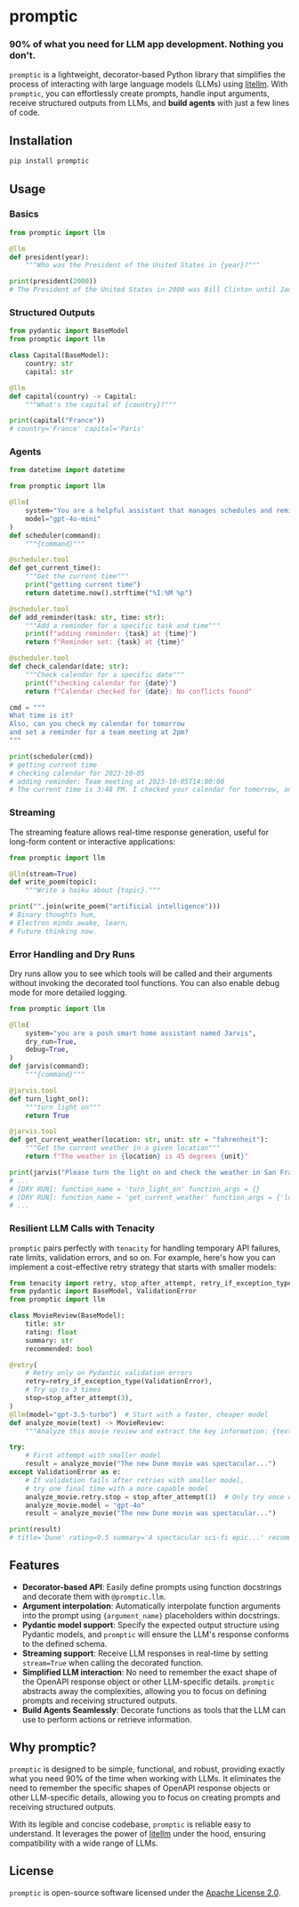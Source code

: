 # promptic

### 90% of what you need for LLM app development. Nothing you don't.

`promptic` is a lightweight, decorator-based Python library that simplifies the process of interacting with large language models (LLMs) using [litellm][litellm]. With `promptic`, you can effortlessly create prompts, handle input arguments, receive structured outputs from LLMs, and **build agents** with just a few lines of code.

## Installation

```bash
pip install promptic
```

## Usage

### Basics

```python
from promptic import llm

@llm
def president(year):
    """Who was the President of the United States in {year}?"""

print(president(2000))
# The President of the United States in 2000 was Bill Clinton until January 20th, when George W. Bush was inaugurated as the 43rd President.
```

### Structured Outputs

```python
from pydantic import BaseModel
from promptic import llm

class Capital(BaseModel):
    country: str
    capital: str

@llm
def capital(country) -> Capital:
    """What's the capital of {country}?"""

print(capital("France"))
# country='France' capital='Paris'
```


### Agents

```python
from datetime import datetime

from promptic import llm

@llm(
    system="You are a helpful assistant that manages schedules and reminders",
    model="gpt-4o-mini"
)
def scheduler(command):
    """{command}"""

@scheduler.tool
def get_current_time():
    """Get the current time"""
    print("getting current time")
    return datetime.now().strftime("%I:%M %p")

@scheduler.tool
def add_reminder(task: str, time: str):
    """Add a reminder for a specific task and time"""
    print(f"adding reminder: {task} at {time}")
    return f"Reminder set: {task} at {time}"

@scheduler.tool
def check_calendar(date: str):
    """Check calendar for a specific date"""
    print(f"checking calendar for {date}")
    return f"Calendar checked for {date}: No conflicts found"

cmd = """
What time is it? 
Also, can you check my calendar for tomorrow 
and set a reminder for a team meeting at 2pm?
"""

print(scheduler(cmd))
# getting current time
# checking calendar for 2023-10-05
# adding reminder: Team meeting at 2023-10-05T14:00:00
# The current time is 3:48 PM. I checked your calendar for tomorrow, and there are no conflicts. I've also set a reminder for your team meeting at 2 PM tomorrow.
```

### Streaming
The streaming feature allows real-time response generation, useful for long-form content or interactive applications:

```python
from promptic import llm

@llm(stream=True)
def write_poem(topic):
    """Write a haiku about {topic}."""

print("".join(write_poem("artificial intelligence")))
# Binary thoughts hum,
# Electron minds awake, learn,
# Future thinking now.
```

### Error Handling and Dry Runs

Dry runs allow you to see which tools will be called and their arguments without invoking the decorated tool functions. You can also enable debug mode for more detailed logging.

```python
from promptic import llm

@llm(
    system="you are a posh smart home assistant named Jarvis",
    dry_run=True,
    debug=True,
)
def jarvis(command):
    """{command}"""

@jarvis.tool
def turn_light_on():
    """turn light on"""
    return True

@jarvis.tool
def get_current_weather(location: str, unit: str = "fahrenheit"):
    """Get the current weather in a given location"""
    return f"The weather in {location} is 45 degrees {unit}"

print(jarvis("Please turn the light on and check the weather in San Francisco"))
# ...
# [DRY RUN]: function_name = 'turn_light_on' function_args = {}
# [DRY RUN]: function_name = 'get_current_weather' function_args = {'location': 'San Francisco'}
# ...
```


### Resilient LLM Calls with Tenacity

`promptic` pairs perfectly with `tenacity` for handling temporary API failures, rate limits, validation errors, and so on. For example, here's how you can implement a cost-effective retry strategy that starts with smaller models:

```python
from tenacity import retry, stop_after_attempt, retry_if_exception_type
from pydantic import BaseModel, ValidationError
from promptic import llm

class MovieReview(BaseModel):
    title: str
    rating: float
    summary: str
    recommended: bool

@retry(
    # Retry only on Pydantic validation errors
    retry=retry_if_exception_type(ValidationError),
    # Try up to 3 times
    stop=stop_after_attempt(3),
)
@llm(model="gpt-3.5-turbo")  # Start with a faster, cheaper model
def analyze_movie(text) -> MovieReview:
    """Analyze this movie review and extract the key information: {text}"""

try:
    # First attempt with smaller model
    result = analyze_movie("The new Dune movie was spectacular...")
except ValidationError as e:
    # If validation fails after retries with smaller model, 
    # try one final time with a more capable model
    analyze_movie.retry.stop = stop_after_attempt(1)  # Only try once with GPT-4o
    analyze_movie.model = "gpt-4o"
    result = analyze_movie("The new Dune movie was spectacular...")

print(result)
# title='Dune' rating=9.5 summary='A spectacular sci-fi epic...' recommended=True
```

## Features

- **Decorator-based API**: Easily define prompts using function docstrings and decorate them with `@promptic.llm`.
- **Argument interpolation**: Automatically interpolate function arguments into the prompt using `{argument_name}` placeholders within docstrings.
- **Pydantic model support**: Specify the expected output structure using Pydantic models, and `promptic` will ensure the LLM's response conforms to the defined schema.
- **Streaming support**: Receive LLM responses in real-time by setting `stream=True` when calling the decorated function.
- **Simplified LLM interaction**: No need to remember the exact shape of the OpenAPI response object or other LLM-specific details. `promptic` abstracts away the complexities, allowing you to focus on defining prompts and receiving structured outputs.
- **Build Agents Seamlessly**: Decorate functions as tools that the LLM can use to perform actions or retrieve information.


## Why promptic?

`promptic` is designed to be simple, functional, and robust, providing exactly what you need 90% of the time when working with LLMs. It eliminates the need to remember the specific shapes of OpenAPI response objects or other LLM-specific details, allowing you to focus on creating prompts and receiving structured outputs.

With its legible and concise codebase, `promptic` is reliable easy to understand. It leverages the power of [litellm][litellm] under the hood, ensuring compatibility with a wide range of LLMs.

## License

`promptic` is open-source software licensed under the [Apache License 2.0](https://www.apache.org/licenses/LICENSE-2.0).

[litellm]: https://github.com/BerriAI/litellm
